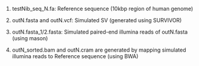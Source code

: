   1. testNib_seq_N.fa: Reference sequence (10kbp region of human genome)
  
  2. outN.fasta and outN.vcf: Simulated SV (generated using SURVIVOR)
  
  3. outN.fasta_1/2.fasta: Simulated paired-end illumina reads of outN.fasta (using mason)
  
  4. outN_sorted.bam and outN.cram are generated by mapping simulated illumina reads to Reference sequence (using BWA)
  
